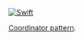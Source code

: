 [![Swift](https://github.com/janodevorg/Coordinator/actions/workflows/swift.yml/badge.svg)](https://github.com/janodevorg/Coordinator/actions/workflows/swift.yml)

[Coordinator pattern](https://janodevorg.github.io/Coordinator/documentation/coordinator/).
